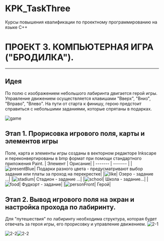 # KPK_TaskThree
Курсы повышения квалификации  по проектному программированию на языке С++

#  ПРОЕКТ 3.  КОМПЬЮТЕРНАЯ ИГРА ("БРОДИЛКА").
--------------------------------------------------------------------------
## Идея
По полю с изображением небольшого лабиринта двигается герой игры. Управление движением осуществляется клавишами "Вверх", "Вниз", "Вправо", "Влево". 
На пути от старта к финишу, герою предстоит справиться с небольшими заданиями, которые спрятаны в подарках.

![game](https://user-images.githubusercontent.com/80356955/123539471-fef5b780-d74a-11eb-84c2-22f81ba280c5.png)

## Этап 1. Прорисовка игрового поля, карты и элементов игры
Поле, карта и элементы игры созданы в векторном редакторе Inkscape и переконвертированы в bmp формат при помощи стандартного приложения Paint. 
| Элемент | Орисание|
| ------- | ------- |
|![presentBlue](https://user-images.githubusercontent.com/80356955/123540422-f358bf80-d74f-11eb-9147-7b05b3e7c181.png)| Подарки разного цвета - предусматривают выбор задания или платы за проход на перекрестке| 
|![like](https://user-images.githubusercontent.com/80356955/123540420-f2c02900-d74f-11eb-872f-728e20692fb2.png)| Озеро - задание ...|
|![stadium](https://user-images.githubusercontent.com/80356955/123540418-f2279280-d74f-11eb-9018-9d37c2cade70.png)| Стадион - задание ...|
|![school](https://user-images.githubusercontent.com/80356955/123540417-f18efc00-d74f-11eb-8f31-f309cdda61b9.png)| Школа - задание...|
|![food](https://user-images.githubusercontent.com/80356955/123540419-f2c02900-d74f-11eb-8195-0f772648c667.png)| Фудкорт - задание|
|![personFront](https://user-images.githubusercontent.com/80356955/123540421-f2c02900-d74f-11eb-8792-59a4f5f55198.png)| Герой|

## Этап 2. Вывод игрового поля на экран и настройка прохода по лабиринту.
Для "путешествия" по лабиринту необходима структура, которая будет отвечать за героя игры, его прорисовку и управление движением.
![2-1](https://user-images.githubusercontent.com/80356955/123540935-97436a80-d752-11eb-9a33-f138df5fc892.png)

![2-2](https://user-images.githubusercontent.com/80356955/123541237-7a0f9b80-d754-11eb-960d-3ec61ef1666d.png)![2-2](https://user-images.githubusercontent.com/80356955/123541258-a0353b80-d754-11eb-99cd-6807f0e178b7.png)





